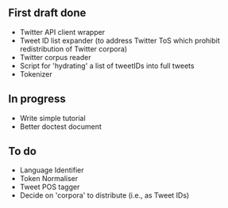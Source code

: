 ## First draft done

* Twitter API client wrapper 
* Tweet ID list expander (to address Twitter ToS which prohibit redistribution of Twitter corpora) 
* Twitter corpus reader 
* Script for 'hydrating' a list of tweetIDs into full tweets 
* Tokenizer

## In progress

* Write simple tutorial
* Better doctest document

## To do

* Language Identifier
* Token Normaliser
* Tweet POS tagger
* Decide on 'corpora' to distribute (i.e., as Tweet IDs)
